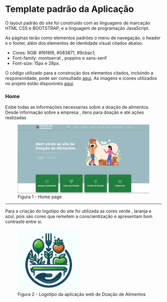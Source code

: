 # Template padrão da Aplicação

O layout padrão do site foi construído com as linguagens de marcação HTML  CSS e BOOTSTRAP, e a linguagem de programação JavaScript.

As páginas terão como elementos padrões o menu de navegação, o header e o footer, além dos elementos de identidade visual citados abaixo:

<ul>
<li>Cores: RGB: #f6f8f6, #083871, #9cbac1;</li>
<li>Font-family: montserrat , poppins e sans-serif</li>
<li>Font-size: 15px e 28px.</li>
</ul>
  
O código utilizado para a construção dos elementos citados, incluindo a responsividade, pode ser consultado <a href="https://github.com/ICEI-PUC-Minas-PMV-ADS/pmv-ads-2024-e1-proj-web-t2-ads-e1-grupo2-doacao-de-alimentos/tree/main/codigo-fonte">aqui</a>. As imagens e ícones utilizados no projeto estão disponíveis <a href="https://github.com/ICEI-PUC-Minas-PMV-ADS/pmv-ads-2024-e1-proj-web-t2-ads-e1-grupo2-doacao-de-alimentos/tree/main/docs/img">aqui</a>.

<h3><b>Home</b></h3>
<p>Exibe todas as informações necessarias sobre a doação de alimentos. Desde informação sobre a empresa , itens para doação  e até ações realizadas</p>
<figure> 
  <img src="img/HomePage.jpeg">
  <figcaption> Figura 1 - Home page
</figure> 

<hr>
  
<p>Para a criação do logotipo do site foi utilizada as cores verde , laranja e azul, pois são cores que remetem a conscientização e apresentam bom contraste entre si.</p>

<figure> 
  <img src="../codigo-fonte/paginaCampanhas/img/android-chrome-192x192.png" width="200" height="200">
    <figcaption>Figura 2 - Logotipo da aplicação web de Doação de Alimentos
</figure> 